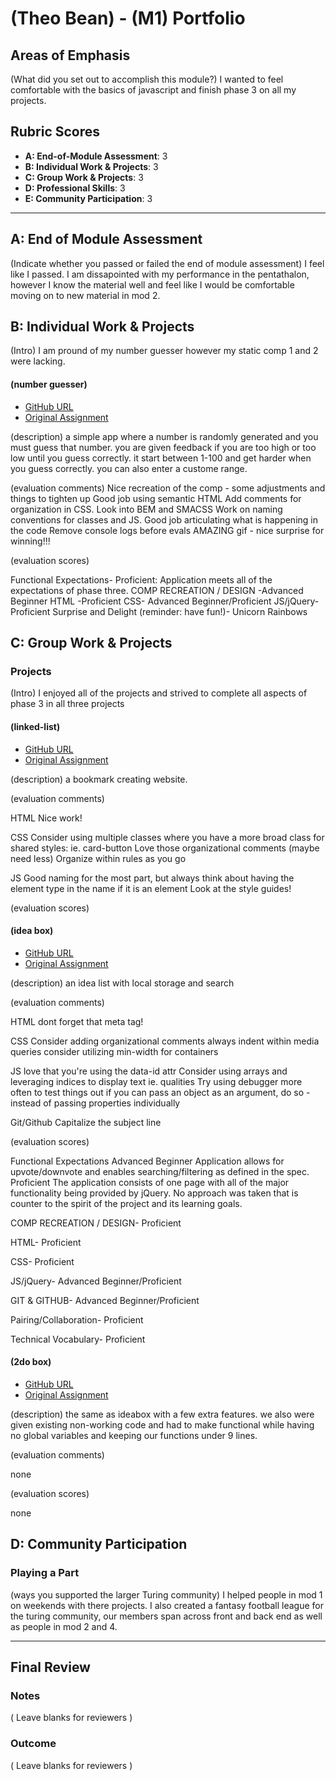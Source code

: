 # (Theo Bean) - (M1) Portfolio

## Areas of Emphasis

(What did you set out to accomplish this module?)
I wanted to feel comfortable with the basics of javascript and finish phase 3 on all my projects.

## Rubric Scores

* **A: End-of-Module Assessment**: 3
* **B: Individual Work & Projects**: 3
* **C: Group Work & Projects**: 3
* **D: Professional Skills**: 3
* **E: Community Participation**: 3

-----------------------

## A: End of Module Assessment

(Indicate whether you passed or failed the end of module assessment)
I feel like I passed. I am dissapointed with my performance in the pentathalon, however I know the material well and feel like I would be comfortable moving on to new material in mod 2.


## B: Individual Work & Projects

(Intro)
I am pround of my number guesser however my static comp 1 and 2 were lacking. 

#### (number guesser) 

* [GitHub URL](https://github.com/b3an5/numberGuesser)
* [Original Assignment](http://frontend.turing.io/projects/number-guesser.html)

(description)
a simple app where a number is randomly generated and you must guess that number. you are given feedback if you are too high or too low until you guess correctly. it start between 1-100 and get harder when you guess correctly. you can also enter a custome range.

(evaluation comments)
Nice recreation of the comp - some adjustments and things to tighten up
Good job using semantic HTML
Add comments for organization in CSS. Look into BEM and SMACSS
Work on naming conventions for classes and JS.
Good job articulating what is happening in the code
Remove console logs before evals
AMAZING gif - nice surprise for winning!!!

(evaluation scores)

Functional Expectations- Proficient: Application meets all of the expectations of phase three.
COMP RECREATION / DESIGN -Advanced Beginner
HTML -Proficient
CSS- Advanced Beginner/Proficient
JS/jQuery- Proficient
Surprise and Delight (reminder: have fun!)- Unicorn Rainbows

## C: Group Work & Projects

### Projects

(Intro)
I enjoyed all of the projects and strived to complete all aspects of phase 3 in all three projects

#### (linked-list)

* [GitHub URL](https://github.com/ashleylevi/linked-list)
* [Original Assignment](http://frontend.turing.io/projects/linked-list.html)

(description)
a bookmark creating website. 

(evaluation comments)

HTML
Nice work!

CSS
Consider using multiple classes where you have a more broad class for shared styles: ie. card-button
Love those organizational comments (maybe need less)
Organize within rules as you go

JS
Good naming for the most part, but always think about having the element type in the name if it is an element
Look at the style guides!

(evaluation scores)


#### (idea box)

* [GitHub URL](https://github.com/b3an5/idea-box)
* [Original Assignment](http://frontend.turing.io/projects/ideabox.html)

(description)
an idea list with local storage and search 

(evaluation comments)

HTML
dont forget that meta tag!

CSS
Consider adding organizational comments
always indent within media queries
consider utilizing min-width for containers

JS
love that you're using the data-id attr
Consider using arrays and leveraging indices to display text ie. qualities
Try using debugger more often to test things out
if you can pass an object as an argument, do so - instead of passing properties individually

Git/Github
Capitalize the subject line

(evaluation scores)

Functional Expectations
Advanced Beginner Application allows for upvote/downvote and enables searching/filtering as defined in the spec.
Proficient The application consists of one page with all of the major functionality being provided by jQuery. No approach was taken that is counter to the spirit of the project and its learning goals.

COMP RECREATION / DESIGN- Proficient

HTML- Proficient

CSS- Proficient

JS/jQuery- Advanced Beginner/Proficient

GIT & GITHUB- Advanced Beginner/Proficient

Pairing/Collaboration- Proficient

Technical Vocabulary- Proficient

#### (2do box)

* [GitHub URL](https://github.com/b3an5/2DoBox-Pivot)
* [Original Assignment](http://frontend.turing.io/projects/2DoBox-Pivot-Mod1.html)

(description)
the same as ideabox with a few extra features. we also were given existing non-working code and had to make functional while having no global variables and keeping our functions under 9 lines.

(evaluation comments)

none

(evaluation scores)

none

## D: Community Participation

### Playing a Part

(ways you supported the larger Turing community)
I helped people in mod 1 on weekends with there projects. I also created a fantasy football league for the turing community, our members span across front and back end as well as people in mod 2 and 4. 

------------------

## Final Review

### Notes

( Leave blanks for reviewers )

### Outcome

( Leave blanks for reviewers )
